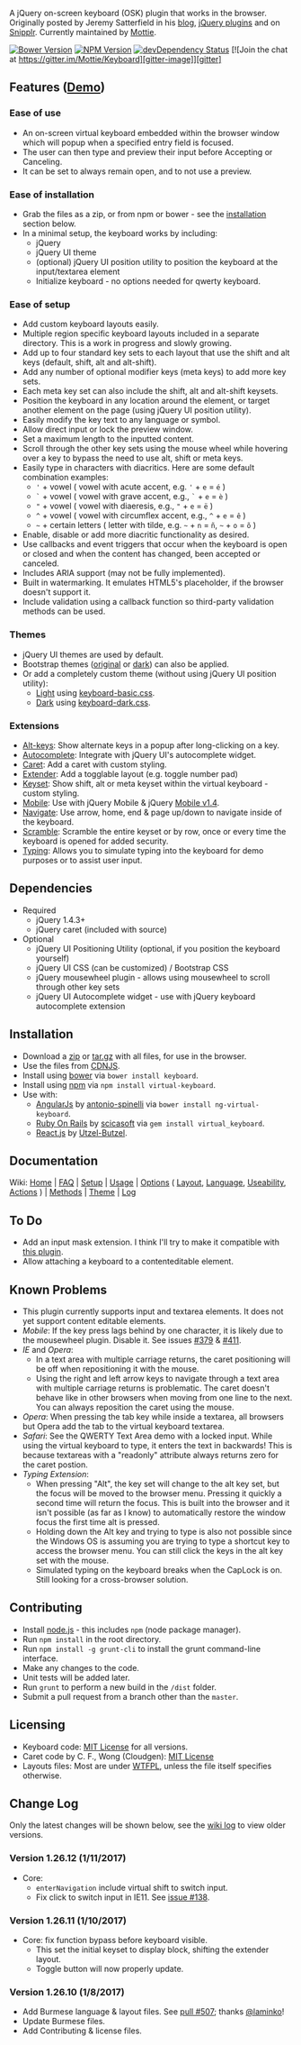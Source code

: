 A jQuery on-screen keyboard (OSK) plugin that works in the browser. Originally posted by Jeremy Satterfield in his [blog](http://jsatt.blogspot.com/2010/01/on-screen-keyboard-widget-using-jquery.html), [jQuery plugins](http://plugins.jquery.com/project/virtual_keyboard) and on [Snipplr](http://snipplr.com/view/21577/virtual-keyboard-widget/). Currently maintained by [Mottie](https://github.com/Mottie/Keyboard).

[![Bower Version][bower-image]][bower-url] [![NPM Version][npm-image]][npm-url] [![devDependency Status][david-dev-image]][david-dev-url] [![Join the chat at https://gitter.im/Mottie/Keyboard][gitter-image]][gitter]

## Features ([Demo](http://mottie.github.com/Keyboard/))

### Ease of use

* An on-screen virtual keyboard embedded within the browser window which will popup when a specified entry field is focused.
* The user can then type and preview their input before Accepting or Canceling.
* It can be set to always remain open, and to not use a preview.

### Ease of installation

* Grab the files as a zip, or from npm or bower - see the [installation](#installation) section below.
* In a minimal setup, the keyboard works by including:
  * jQuery
  * jQuery UI theme
  * (optional) jQuery UI position utility to position the keyboard at the input/textarea element
  * Initialize keyboard - no options needed for qwerty keyboard.

### Ease of setup

* Add custom keyboard layouts easily.
* Multiple region specific keyboard layouts included in a separate directory. This is a work in progress and slowly growing.
* Add up to four standard key sets to each layout that use the shift and alt keys (default, shift, alt and alt-shift).
* Add any number of optional modifier keys (meta keys) to add more key sets.
* Each meta key set can also include the shift, alt and alt-shift keysets.
* Position the keyboard in any location around the element, or target another element on the page (using jQuery UI position utility).
* Easily modify the key text to any language or symbol.
* Allow direct input or lock the preview window.
* Set a maximum length to the inputted content.
* Scroll through the other key sets using the mouse wheel while hovering over a key to bypass the need to use alt, shift or meta keys.
* Easily type in characters with diacritics. Here are some default combination examples:
    * `'` + vowel ( vowel with acute accent, e.g. `'` + `e` = `é` )
    * `` ` `` + vowel ( vowel with grave accent, e.g., `` ` `` + `e` = `è` )
    * `"` + vowel ( vowel with diaeresis, e.g., `"` + `e` = `ë` )
    * `^` + vowel ( vowel with circumflex accent, e.g., `^` + `e` = `ê` )
    * `~` + certain letters ( letter with tilde, e.g. `~` + `n` = `ñ`, `~` + `o` = `õ` )
* Enable, disable or add more diacritic functionality as desired.
* Use callbacks and event triggers that occur when the keyboard is open or closed and when the content has changed, been accepted or canceled.
* Includes ARIA support (may not be fully implemented).
* Built in watermarking. It emulates HTML5's placeholder, if the browser doesn't support it.
* Include validation using a callback function so third-party validation methods can be used.

### Themes

* jQuery UI themes are used by default.
* Bootstrap themes ([original](https://jsfiddle.net/Mottie/gfgkb4o1/) or [dark](https://jsfiddle.net/Mottie/emLfqchq/)) can also be applied.
* Or add a completely custom theme (without using jQuery UI position utility):
  * [Light](https://jsfiddle.net/Mottie/jsh0377k/) using [keyboard-basic.css](https://github.com/Mottie/Keyboard/blob/master/css/keyboard-basic.css).
  * [Dark](https://jsfiddle.net/Mottie/6dmqhLvh/) using [keyboard-dark.css](https://github.com/Mottie/Keyboard/blob/master/css/keyboard-dark.css).

### Extensions

* [Alt-keys](https://mottie.github.io/Keyboard/docs/altkeys-popup.html): Show alternate keys in a popup after long-clicking on a key.
* [Autocomplete](https://mottie.github.io/Keyboard/index.html#autocomplete): Integrate with jQuery UI's autocomplete widget.
* [Caret](https://mottie.github.io/Keyboard/index.html#caret): Add a caret with custom styling.
* [Extender](https://mottie.github.io/Keyboard/docs/extender.html): Add a togglable layout (e.g. toggle number pad)
* [Keyset](https://mottie.github.io/Keyboard/docs/preview-keyset.html): Show shift, alt or meta keyset within the virtual keyboard - custom styling.
* [Mobile](https://mottie.github.io/Keyboard/docs/mobile.html): Use with jQuery Mobile &amp; jQuery [Mobile v1.4](https://mottie.github.io/Keyboard/docs/jquery-mobile-1.4.html).
* [Navigate](https://mottie.github.io/Keyboard/docs/navigate.html): Use arrow, home, end &amp; page up/down to navigate inside of the keyboard.
* [Scramble](https://mottie.github.io/Keyboard/docs/scramble.html): Scramble the entire keyset or by row, once or every time the keyboard is opened for added security.
* [Typing](https://mottie.github.io/Keyboard/index.html#typing): Allows you to simulate typing into the keyboard for demo purposes or to assist user input.

## Dependencies

* Required
    * jQuery 1.4.3+
    * jQuery caret (included with source)
* Optional
    * jQuery UI Positioning Utility (optional, if you position the keyboard yourself)
    * jQuery UI CSS (can be customized) / Bootstrap CSS
    * jQuery mousewheel plugin - allows using mousewheel to scroll through other key sets
    * jQuery UI Autocomplete widget - use with jQuery keyboard autocomplete extension

## Installation

* Download a [zip](https://github.com/Mottie/Keyboard/archive/master.zip) or [tar.gz](https://github.com/Mottie/Keyboard/archive/master.tar.gz) with all files, for use in the browser.
* Use the files from [CDNJS](https://cdnjs.com/libraries/virtual-keyboard).
* Install using [bower](https://github.com/bower/bower) via `bower install keyboard`.
* Install using [npm](https://www.npmjs.com/) via `npm install virtual-keyboard`.
* Use with:
  * [AngularJs](https://github.com/antonio-spinelli/ng-virtual-keyboard) by [antonio-spinelli](https://github.com/antonio-spinelli) via `bower install ng-virtual-keyboard`.
  * [Ruby On Rails](https://github.com/scicasoft/virtual_keyboard) by [scicasoft](https://github.com/scicasoft) via `gem install virtual_keyboard`.
  * [React.js](https://github.com/Utzel-Butzel/react-virtual-keyboard) by [Utzel-Butzel](https://github.com/Utzel-Butzel).

## Documentation

Wiki: [Home](https://github.com/Mottie/Keyboard/wiki/Home) | [FAQ](https://github.com/Mottie/Keyboard/wiki/FAQ) | [Setup](https://github.com/Mottie/Keyboard/wiki/Setup) | [Usage](https://github.com/Mottie/Keyboard/wiki/Usage) | [Options](https://github.com/Mottie/Keyboard/wiki/Options) ( [Layout](https://github.com/Mottie/Keyboard/wiki/Layout), [Language](https://github.com/Mottie/Keyboard/wiki/Language), [Useability](https://github.com/Mottie/Keyboard/wiki/Useability), [Actions](https://github.com/Mottie/Keyboard/wiki/Actions) ) | [Methods](https://github.com/Mottie/Keyboard/wiki/Methods) | [Theme](https://github.com/Mottie/Keyboard/wiki/Theme) | [Log](https://github.com/Mottie/Keyboard/wiki/Log)

## To Do

* Add an input mask extension. I think I'll try to make it compatible with [this plugin](https://github.com/RobinHerbots/jquery.inputmask).
* Allow attaching a keyboard to a contenteditable element.

## Known Problems

* This plugin currently supports input and textarea elements. It does not yet support content editable elements.
* *Mobile*: If the key press lags behind by one character, it is likely due to the mousewheel plugin. Disable it. See issues [#379](https://github.com/Mottie/Keyboard/issues/379) &amp; [#411](https://github.com/Mottie/Keyboard/issues/411).
* *IE* and *Opera*:
    * In a text area with multiple carriage returns, the caret positioning will be off when repositioning it with the mouse.
    * Using the right and left arrow keys to navigate through a text area with multiple carriage returns is problematic. The caret doesn't behave like in other browsers when moving from one line to the next. You can always reposition the caret using the mouse.
* *Opera*: When pressing the tab key while inside a textarea, all browsers but Opera add the tab to the virtual keyboard textarea.
* *Safari*: See the QWERTY Text Area demo with a locked input. While using the virtual keyboard to type, it enters the text in backwards! This is because textareas with a "readonly" attribute always returns zero for the caret postion.
* *Typing Extension*:
    * When pressing "Alt", the key set will change to the alt key set, but the focus will be moved to the browser menu. Pressing it quickly a second time will return the focus. This is built into the browser and it isn't possible (as far as I know) to automatically restore the window focus the first time alt is pressed.
    * Holding down the Alt key and trying to type is also not possible since the Windows OS is assuming you are trying to type a shortcut key to access the browser menu. You can still click the keys in the alt key set with the mouse.
    * Simulated typing on the keyboard breaks when the CapLock is on. Still looking for a cross-browser solution.

## Contributing

* Install [node.js](http://nodejs.org/) - this includes `npm` (node package manager).
* Run `npm install` in the root directory.
* Run `npm install -g grunt-cli` to install the grunt command-line interface.
* Make any changes to the code.
* Unit tests will be added later.
* Run `grunt` to perform a new build in the `/dist` folder.
* Submit a pull request from a branch other than the `master`.

## Licensing

* Keyboard code: [MIT License](http://www.opensource.org/licenses/mit-license.php) for all versions.
* Caret code by C. F., Wong (Cloudgen): [MIT License](http://www.opensource.org/licenses/mit-license.php)
* Layouts files: Most are under [WTFPL](http://sam.zoy.org/wtfpl/), unless the file itself specifies otherwise.

[npm-url]: https://npmjs.org/package/virtual-keyboard
[npm-image]: https://img.shields.io/npm/v/virtual-keyboard.svg
[david-dev-url]: https://david-dm.org/Mottie/keyboard#info=devDependencies
[david-dev-image]: https://david-dm.org/Mottie/keyboard/dev-status.svg
[bower-url]: http://bower.io/search/?q=keyboard
[bower-image]: https://img.shields.io/bower/v/keyboard.svg
[gitter-image]: https://badges.gitter.im/Join%20Chat.svg
[gitter]: https://gitter.im/Mottie/Keyboard?utm_source=badge&utm_medium=badge&utm_campaign=pr-badge&utm_content=badge

## Change Log

Only the latest changes will be shown below, see the [wiki log](https://github.com/Mottie/Keyboard/wiki/Log) to view older versions.

### Version 1.26.12 (1/11/2017)

* Core:
  * `enterNavigation` include virtual shift to switch input.
  * Fix click to switch input in IE11. See [issue #138](https://github.com/Mottie/Keyboard/issues/138).

### Version 1.26.11 (1/10/2017)

* Core: fix function bypass before keyboard visible.
  * This set the initial keyset to display block, shifting the extender layout.
  * Toggle button will now properly update.

### Version 1.26.10 (1/8/2017)

* Add Burmese language &amp; layout files. See [pull #507](https://github.com/Mottie/Keyboard/pull/507); thanks [@laminko](https://github.com/laminko)!
* Update Burmese files.
* Add Contributing & license files.
